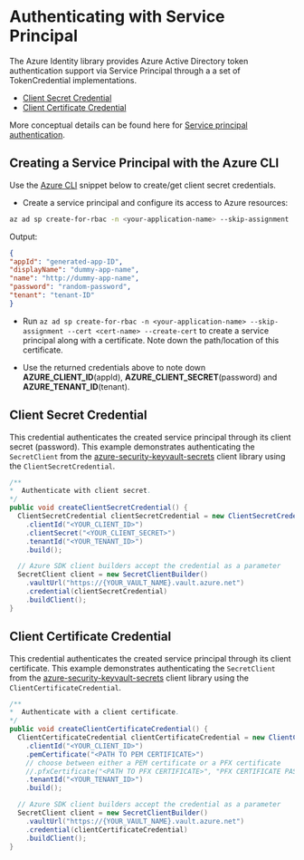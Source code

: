 # Authenticating with Service Principal

The Azure Identity library provides Azure Active Directory token authentication support via Service Principal through a a set of TokenCredential implementations.

* [Client Secret Credential](#client-secret-credential)
* [Client Certificate Credential](#client-certificate-credential)

More conceptual details can be found here for [Service principal authentication](https://docs.microsoft.com/azure/active-directory/develop/app-objects-and-service-principals).


## Creating a Service Principal with the Azure CLI
Use the [Azure CLI][azure_cli] snippet below to create/get client secret credentials.

* Create a service principal and configure its access to Azure resources:

```bash
az ad sp create-for-rbac -n <your-application-name> --skip-assignment
```

Output:

```json
{
"appId": "generated-app-ID",
"displayName": "dummy-app-name",
"name": "http://dummy-app-name",
"password": "random-password",
"tenant": "tenant-ID"
}
```

* Run `az ad sp create-for-rbac -n <your-application-name> --skip-assignment --cert <cert-name> --create-cert` to create a service principal along with a certificate. Note down the path/location of this certificate.

* Use the returned credentials above to note down **AZURE\_CLIENT\_ID**(appId), **AZURE\_CLIENT\_SECRET**(password) and **AZURE\_TENANT\_ID**(tenant).


## Client Secret Credential
This credential authenticates the created service principal through its client secret (password). This example demonstrates authenticating the `SecretClient` from the [azure-security-keyvault-secrets][secrets_client_library] client library using the `ClientSecretCredential`.

```java
/**
*  Authenticate with client secret.
*/
public void createClientSecretCredential() {
  ClientSecretCredential clientSecretCredential = new ClientSecretCredentialBuilder()
    .clientId("<YOUR_CLIENT_ID>")
    .clientSecret("<YOUR_CLIENT_SECRET>")
    .tenantId("<YOUR_TENANT_ID>")
    .build();

  // Azure SDK client builders accept the credential as a parameter
  SecretClient client = new SecretClientBuilder()
    .vaultUrl("https://{YOUR_VAULT_NAME}.vault.azure.net")
    .credential(clientSecretCredential)
    .buildClient();
}
```

## Client Certificate Credential
This credential authenticates the created service principal through its client certificate. This example demonstrates authenticating the `SecretClient` from the [azure-security-keyvault-secrets][secrets_client_library] client library using the `ClientCertificateCredential`.

```java
/**
*  Authenticate with a client certificate.
*/
public void createClientCertificateCredential() {
  ClientCertificateCredential clientCertificateCredential = new ClientCertificateCredentialBuilder()
    .clientId("<YOUR_CLIENT_ID>")
    .pemCertificate("<PATH TO PEM CERTIFICATE>")
    // choose between either a PEM certificate or a PFX certificate
    //.pfxCertificate("<PATH TO PFX CERTIFICATE>", "PFX CERTIFICATE PASSWORD")
    .tenantId("<YOUR_TENANT_ID>")
    .build();

  // Azure SDK client builders accept the credential as a parameter
  SecretClient client = new SecretClientBuilder()
    .vaultUrl("https://{YOUR_VAULT_NAME}.vault.azure.net")
    .credential(clientCertificateCredential)
    .buildClient();
}
```

<!-- LINKS -->
[azure_cli]: https://docs.microsoft.com/cli/azure
[secrets_client_library]: https://github.com/Azure/azure-sdk-for-java/tree/master/sdk/keyvault/azure-security-keyvault-secrets

